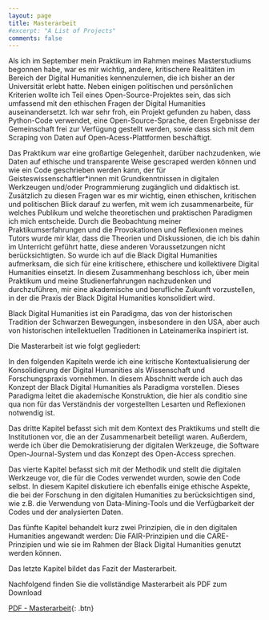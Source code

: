 ```yaml
---
layout: page
title: Masterarbeit
#excerpt: "A List of Projects"
comments: false
---
```


Als ich im September mein Praktikum im Rahmen meines Masterstudiums begonnen habe, war es mir wichtig, andere, kritischere Realitäten im Bereich der Digital Humanities kennenzulernen, die ich bisher an der Universität erlebt hatte. Neben einigen politischen und persönlichen Kriterien wollte ich Teil eines Open-Source-Projektes sein, das sich umfassend mit den ethischen Fragen der Digital Humanities auseinandersetzt. Ich war sehr froh, ein Projekt gefunden zu haben, dass Python-Code verwendet, eine Open-Source-Sprache, deren Ergebnisse der Gemeinschaft frei zur Verfügung gestellt werden, sowie dass sich mit dem Scraping von Daten auf Open-Acess-Plattformen beschäftigt. 
 
Das Praktikum war eine großartige Gelegenheit, darüber nachzudenken, wie Daten auf ethische und transparente Weise gescraped werden können und wie ein Code geschrieben werden kann, der für 
Geisteswissenschaftler*innen 	mit 	Grundkenntnissen 	in 	digitalen 	Werkzeugen 	und/oder Programmierung zugänglich und didaktisch ist. 
Zusätzlich zu diesen Fragen war es mir wichtig, einen ethischen, kritischen und politischen Blick darauf zu werfen, mit wem ich zusammenarbeite, für welches Publikum und welche theoretischen und praktischen Paradigmen ich mich entscheide. 
Durch die Beobachtung meiner Praktikumserfahrungen und die Provokationen und Reflexionen meines Tutors wurde mir klar, dass die Theorien und Diskussionen, die ich bis dahin im Unterricht geführt hatte, diese anderen Voraussetzungen nicht berücksichtigten. So wurde ich auf die Black Digital Humanities aufmerksam, die sich für eine kritischere, ethischere und kollektivere Digital Humanities einsetzt. 
In diesem Zusammenhang beschloss ich, über mein Praktikum und meine Studienerfahrungen nachzudenken und durchzuführen, mir eine akademische und berufliche Zukunft vorzustellen, in der die Praxis der Black Digital Humanities konsolidiert wird. 
 
Black Digital Humanities ist ein Paradigma, das von der historischen Tradition der Schwarzen Bewegungen, insbesondere in den USA, aber auch von historischen intellektuellen Traditionen in Lateinamerika inspiriert ist. 

Die Masterarbeit ist wie folgt gegliedert:

In den folgenden Kapiteln werde ich eine kritische Kontextualisierung der Konsolidierung der Digital Humanities als Wissenschaft und Forschungspraxis vornehmen. In diesem Abschnitt werde ich auch das Konzept der Black Digital Humanities als Paradigma vorstellen. 
Dieses Paradigma leitet die akademische Konstruktion, die hier als conditio sine qua non für das Verständnis der vorgestellten Lesarten und Reflexionen notwendig ist. 

Das dritte Kapitel befasst sich mit dem Kontext des Praktikums und stellt die Institutionen vor, die an der Zusammenarbeit beteiligt waren. 
Außerdem, werde ich über die Demokratisierung der digitalen Werkzeuge, die Software Open-Journal-System und das Konzept des Open-Access sprechen. 
 
Das vierte Kapitel befasst sich mit der Methodik und stellt die digitalen Werkzeuge vor, die für die Codes verwendet wurden, sowie den Code selbst. In diesem Kapitel diskutiere ich ebenfalls einige ethische Aspekte, die bei der Forschung in den digitalen Humanities zu berücksichtigen sind, wie z.B. die Verwendung von Data-Mining-Tools und die Verfügbarkeit der Codes und der analysierten Daten. 
 
Das fünfte Kapitel behandelt kurz zwei Prinzipien, die in den digitalen Humanities angewandt werden: Die FAIR-Prinzipien und die CARE-Prinzipien und wie sie im Rahmen der Black Digital Humanities genutzt werden können. 
 
Das letzte Kapitel bildet das Fazit der Masterarbeit. 

Nachfolgend finden Sie die vollständige Masterarbeit als PDF zum Download

[PDF - Masterarbeit](./masterarbeit_final_ndso.pdf){: .btn}
